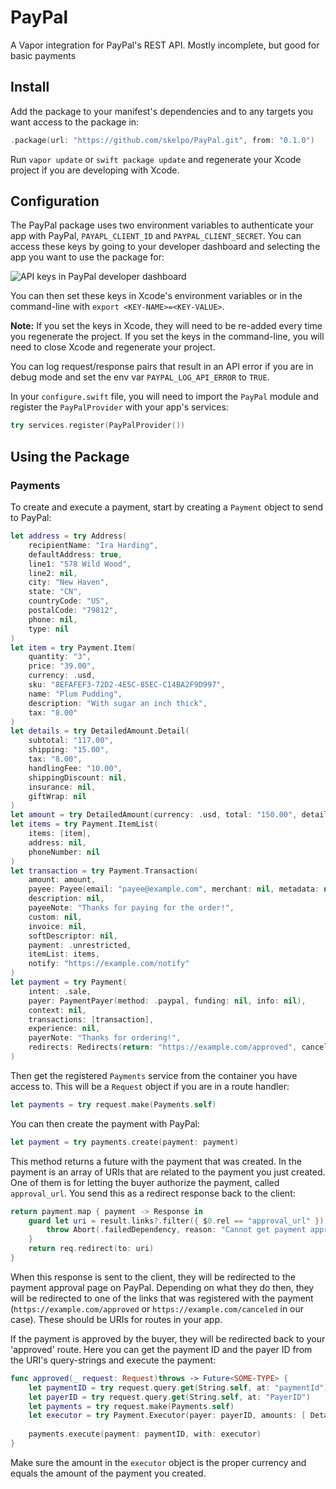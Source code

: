 # PayPal

A Vapor integration for PayPal's REST API. Mostly incomplete, but good for basic payments

## Install

Add the package to your manifest's dependencies and to any targets you want access to the package in:

```swift
.package(url: "https://github.com/skelpo/PayPal.git", from: "0.1.0")
```

Run `vapor update` or `swift package update` and regenerate your Xcode project if you are developing with Xcode.

## Configuration

The PayPal package uses two environment variables to authenticate your app with PayPal, `PAYAPL_CLIENT_ID` and `PAYPAL_CLIENT_SECRET`. You can access these keys by going to your developer dashboard and selecting the app you want to use the package for:

![API keys in PayPal developer dashboard](https://raw.githubusercontent.com/skelpo/PayPal/develop/PayPalKeys.png)

You can then set these keys in Xcode's environment variables or in the command-line with `export <KEY-NAME>=<KEY-VALUE>`.

**Note:** If you set the keys in Xcode, they will need to be re-added every time you regenerate the project. If you set the keys in the command-line, you will need to close Xcode and regenerate your project.

You can log request/response pairs that result in an API error if you are in debug mode and set the env var `PAYPAL_LOG_API_ERROR` to `TRUE`.

In your `configure.swift` file, you will need to import the `PayPal` module and register the `PayPalProvider` with your app's services:

```swift
try services.register(PayPalProvider())
```

## Using the Package

### Payments

To create and execute a payment, start by creating a `Payment` object to send to PayPal:

```swift
let address = try Address(
    recipientName: "Ira Harding",
    defaultAddress: true,
    line1: "578 Wild Wood",
    line2: nil,
    city: "New Haven",
    state: "CN",
    countryCode: "US",
    postalCode: "79812",
    phone: nil,
    type: nil
)
let item = try Payment.Item(
    quantity: "3",
    price: "39.00",
    currency: .usd,
    sku: "8EFAFEF3-72D2-4E5C-85EC-C14BA2F9D997",
    name: "Plum Pudding",
    description: "With sugar an inch thick",
    tax: "8.00"
)
let details = try DetailedAmount.Detail(
    subtotal: "117.00",
    shipping: "15.00",
    tax: "8.00",
    handlingFee: "10.00",
    shippingDiscount: nil,
    insurance: nil,
    giftWrap: nil
)
let amount = try DetailedAmount(currency: .usd, total: "150.00", details: details)
let items = try Payment.ItemList(
    items: [item],
    address: nil,
    phoneNumber: nil
)
let transaction = try Payment.Transaction(
    amount: amount,
    payee: Payee(email: "payee@example.com", merchant: nil, metadata: nil),
    description: nil,
    payeeNote: "Thanks for paying for the order!",
    custom: nil,
    invoice: nil,
    softDescriptor: nil,
    payment: .unrestricted,
    itemList: items,
    notify: "https://example.com/notify"
)
let payment = try Payment(
    intent: .sale,
    payer: PaymentPayer(method: .paypal, funding: nil, info: nil),
    context: nil,
    transactions: [transaction],
    experience: nil,
    payerNote: "Thanks for ordering!",
    redirects: Redirects(return: "https://example.com/approved", cancel: "https://example.com/canceled")
)
```

Then get the registered `Payments` service from the container you have access to. This will be a `Request` object if you are in a route handler:

```swift
let payments = try request.make(Payments.self)
```

You can then create the payment with PayPal:

```swift
let payment = try payments.create(payment: payment)
```

This method returns a future with the payment that was created. In the payment is an array of URIs that are related to the payment you just created. One of them is for letting the buyer authorize the payment, called `approval_url`. You send this as a redirect response back to the client:

```swift
return payment.map { payment -> Response in
    guard let uri = result.links?.filter({ $0.rel == "approval_url" }).first?.href else {
        throw Abort(.failedDependency, reason: "Cannot get payment approval URL")
    }
    return req.redirect(to: uri)
}
```

When this response is sent to the client, they will be redirected to the payment approval page on PayPal. Depending on what they do then, they will be redirected to one of the links that was registered with the payment (`https://example.com/approved` or `https://example.com/canceled` in our case). These should be URIs for routes in your app.

If the payment is approved by the buyer, they will be redirected back to your 'approved' route. Here you can get the payment ID and the payer ID from the URI's query-strings and execute the payment:

```swift
func approved(_ request: Request)throws -> Future<SOME-TYPE> {
	let paymentID = try request.query.get(String.self, at: "paymentId")
    let payerID = try request.query.get(String.self, at: "PayerID")
    let payments = try request.make(Payments.self)
    let executor = try Payment.Executor(payer: payerID, amounts: [ DetailedAmount(currency: .usd, total: "150.00", details: nil) ])
    
    payments.execute(payment: paymentID, with: executor)
}
```

Make sure the amount in the `executor` object is the proper currency and equals the amount of the payment you created.